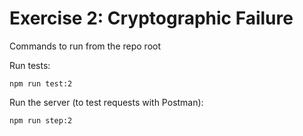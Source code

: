 # Exercise 2: Cryptographic Failure

Commands to run from the repo root

Run tests:

`npm run test:2`

Run the server (to test requests with Postman):

`npm run step:2`
